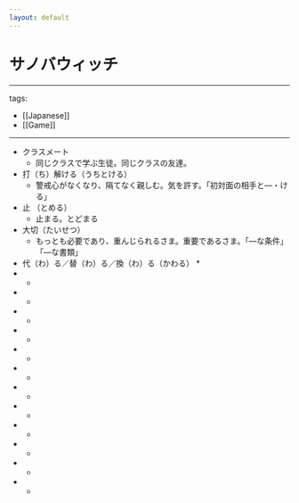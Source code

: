 ```yaml
---
layout: default
---
```

# サノバウィッチ

---
tags:
  - [[Japanese]]
  - [[Game]]
---


* クラスメート
  * 同じクラスで学ぶ生徒。同じクラスの友達。
* 打（ち）解ける（うちとける）
  * 警戒心がなくなり、隔てなく親しむ。気を許す。「初対面の相手と―・ける」
* 止 （とめる）
  * 止まる。とどまる
* 大切（たいせつ）
  * もっとも必要であり、重んじられるさま。重要であるさま。「―な条件」「―な書類」
* 代（わ）る／替（わ）る／換（わ）る（かわる）
  * 
*
  * 
*
  * 
*
  * 
*
  * 
*
  * 
*
  * 
*
  * 
*
  * 
*
  * 
*
  * 
*
  * 
*
  * 
